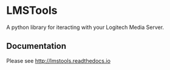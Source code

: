 LMSTools
========

A python library for iteracting with your Logitech Media Server.

Documentation
-------------

Please see http://lmstools.readthedocs.io
